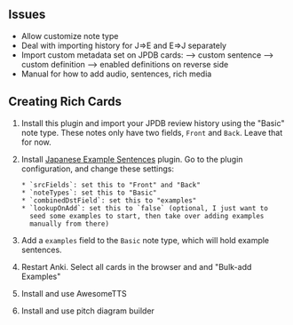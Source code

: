 ## Issues

* Allow customize note type
* Deal with importing history for J=>E and E=>J separately
* Import custom metadata set on JPDB cards:
--> custom sentence
--> custom definition
--> enabled definitions on reverse side
* Manual for how to add audio, sentences, rich media


## Creating Rich Cards

1. Install this plugin and import your JPDB review history using the "Basic" note type.
   These notes only have two fields, `Front` and `Back`. Leave that for now.

2. Install [Japanese Example Sentences](https://ankiweb.net/shared/info/2413435972) plugin.
   Go to the plugin configuration, and change these settings:

       * `srcFields`: set this to "Front" and "Back"
       * `noteTypes`: set this to "Basic"
       * `combinedDstField`: set this to "examples"
       * `lookupOnAdd`: set this to `false` (optional, I just want to
         seed some examples to start, then take over adding examples
         manually from there)

3. Add a `examples` field to the `Basic` note type, which will hold example sentences.

4. Restart Anki. Select all cards in the browser and and "Bulk-add Examples"

5. Install and use AwesomeTTS

6. Install and use pitch diagram builder
